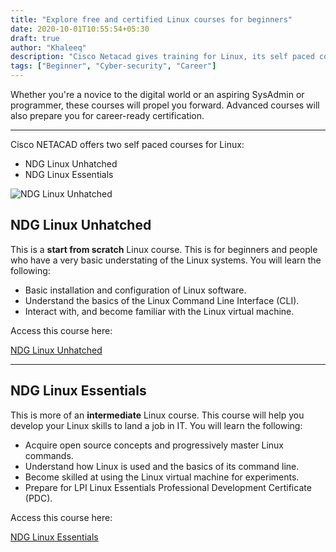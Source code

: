 ```yaml
---
title: "Explore free and certified Linux courses for beginners"
date: 2020-10-01T10:55:54+05:30
draft: true
author: "Khaleeq"
description: "Cisco Netacad gives training for Linux, its self paced course, from beginners to advance users. And today I will show you how you can get started with it."
tags: ["Beginner", "Cyber-security", "Career"]
---
```


Whether you're a novice to the digital world or an aspiring SysAdmin or programmer, these courses will propel you forward. Advanced courses will also prepare you for career-ready certification.

---

Cisco NETACAD offers two self paced courses for Linux:

- NDG Linux Unhatched
- NDG Linux Essentials

![NDG Linux Unhatched](/img/linux-02-10.png)

## NDG Linux Unhatched

This is a **start from scratch** Linux course. This is for beginners and people who have a very basic understating of the Linux systems. You will learn the following:

- Basic installation and configuration of Linux software.
- Understand the basics of the Linux Command Line Interface (CLI).
- Interact with, and become familiar with the Linux virtual machine.

Access this course here:

[NDG Linux Unhatched](https://www.netacad.com/courses/os-it/ndg-linux-unhatched)

---

## NDG Linux Essentials

This is more of an **intermediate** Linux course. This course will help you develop your Linux skills to land a job in IT. You will learn the following:

- Acquire open source concepts and progressively master Linux commands.
- Understand how Linux is used and the basics of its command line.
- Become skilled at using the Linux virtual machine for experiments.
- Prepare for LPI Linux Essentials Professional Development Certificate (PDC).

Access this course here:

[NDG Linux Essentials](https://www.netacad.com/courses/os-it/ndg-linux-essentials)
